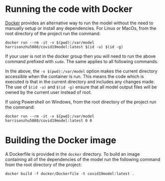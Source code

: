 # Running the code with Docker

[Docker][] provides an alternative way to run the model without the need to
manually setup or install any dependencies. For Linux or MacOs, from the root
directory of the project run the command:

```
docker run --rm -it -v $(pwd):/var/model harrisonzhu5080/covid19model:latest $(id -u) $(id -g)
```

If your user is not in the docker group then you will need to run the above
command prefixed with `sudo`. The same applies to all following commands.

In the above, the `-v $(pwd):/var/model` option makes the current directory
accessible when the container is run. This means the code which is executed is
that in the current directory and includes any changes made. The use of `$(id
-u)` and `$(id -g)` ensure that all model output files will be owned by the
current user instead of root.

If using Powershell on Windows, from the root directory of the project run the
command:
```
docker run --rm -it -v ${pwd}:/var/model harrisonzhu5080/covid19model:latest 0 0
```

[Docker]: https://www.docker.com/


# Building the Docker image

A Dockerfile is provided in the `docker` directory. To build an image containing
all of the dependencies of the model run the following command from the root
directory of the project:

```
docker build -f docker/Dockerfile -t covid19model:latest .
```
